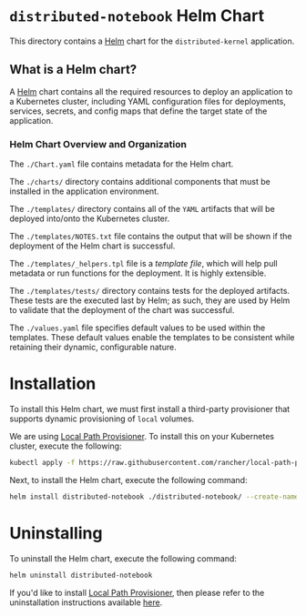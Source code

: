 # `distributed-notebook` Helm Chart
This directory contains a [Helm](https://helm.sh/) chart for the `distributed-kernel` application. 

## What is a Helm chart?
A [Helm](https://helm.sh/) chart contains all the required resources to deploy an application to a Kubernetes cluster, including YAML configuration files for deployments, services, secrets, and config maps that define the target state of the application.

### Helm Chart Overview and Organization
The `./Chart.yaml` file contains metadata for the Helm chart.

The `./charts/` directory contains additional components that must be installed in the application environment. 

The `./templates/` directory contains all of the `YAML` artifacts that will be deployed into/onto the Kubernetes cluster. 

The `./templates/NOTES.txt` file contains the output that will be shown if the deployment of the Helm chart is successful.

The `./templates/_helpers.tpl` file is a _template file_, which will help pull metadata or run functions for the deployment. It is highly extensible. 

The `./templates/tests/` directory contains tests for the deployed artifacts. These tests are the executed last by Helm; as such, they are used by Helm to validate that the deployment of the chart was successful.

The `./values.yaml` file specifies default values to be used within the templates. These default values enable the templates to be consistent while retaining their dynamic, configurable nature. 

# Installation

To install this Helm chart, we must first install a third-party provisioner that supports dynamic provisioning of `local` volumes. 

We are using [Local Path Provisioner](https://github.com/rancher/local-path-provisioner/tree/master). To install this on your Kubernetes cluster, execute the following:
``` sh
kubectl apply -f https://raw.githubusercontent.com/rancher/local-path-provisioner/v0.0.26/deploy/local-path-storage.yaml
```

Next, to install the Helm chart, execute the following command:
``` sh
helm install distributed-notebook ./distributed-notebook/ --create-namespace
```

# Uninstalling

To uninstall the Helm chart, execute the following command:
``` sh
helm uninstall distributed-notebook
```

If you'd like to install [Local Path Provisioner](https://github.com/rancher/local-path-provisioner/tree/master), then please refer to the uninstallation instructions available [here](https://github.com/rancher/local-path-provisioner/tree/master).